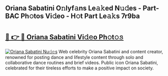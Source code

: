 ## Oriana Sabatini O𝚗lyf𝚊ns Le𝚊𝚔ed N𝚞𝚍es - Part-BAC Ph𝚘tos Vi𝚍eo - H𝚘t Part Le𝚊𝚔s 7r9ba

# <h2><a href="http://hfdve7q.feru.top/?c=Oriana+Sabatini">🔗 👉 🔴 Oriana Sabatini Vi𝚍𝚎o Ph𝚘t𝚘𝚜</a></h2>

[![Oriana Sabatini Nu𝚍𝚎s](https://i.imgur.com/0TWrTi3.gif)](http://hfdve7q.feru.top/?c=Oriana+Sabatini)
Web celebrity Oriana Sabatini and content creator, renowned for posting dance and lifestyle content through solo and collaborative dance routines and brief videos. Public icon Oriana Sabatini, celebrated for their tireless efforts to make a positive impact on society. 

